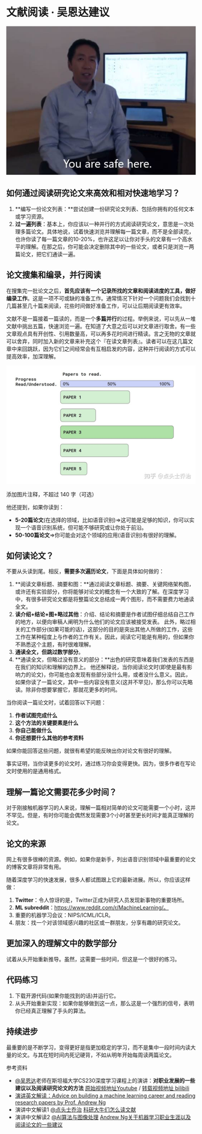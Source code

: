 # 文献阅读 · 吴恩达建议

![v2-20659faf490c7893c6e0511a6bc3889c_1440w](.\assets\v2-20659faf490c7893c6e0511a6bc3889c_1440w.jpeg)

## 如何通过阅读研究论文来高效和相对快速地学习？

1. **编写一份论文列表：**尝试创建一份研究论文列表、包括你拥有的任何文本或学习资源。
2. **过一遍列表**：基本上，你应该以一种并行的方式阅读研究论文，意思是一次处理多篇论文。具体地说，试着快速浏览并理解每一篇文章，而不是全部读完，也许你读了每一篇文章的10-20%，也许这足以让你对手头的文章有一个高水平的理解。在那之后，你可能会决定删除其中的一些论文，或者只是浏览一两篇论文，把它们通读一遍。

## 论文搜集和编录，并行阅读

在搜集完一批论文之后，**首先应该有一个记录所找的文章和阅读进度的工具，做好编录工作**。这是一项不可或缺的准备工作。通常情况下针对一个问题我们会找到十几篇甚至几十篇来阅读，花些时间做好准备工作，可以让后期阅读更有效率。

文献不是一篇接着一篇读的，而是一个**多篇并行**的过程。举例来说，可以先从一堆文献中挑出五篇，快速浏览一遍。在知道了大意之后可以对文章进行取舍。有一些文章观点具有开创性、引用数量高，可以再多花时间进行精读。言之无物的文章就可以舍弃，同时加入新的文章来补充这个『在读文章列表』。读者可以在这几篇文章中来回跳跃，因为它们之间经常会有互相启发的内容，这种并行阅读的方式可以提高效率，加深理解。

![v2-32ee83a30a98b981c8f55e3ce70689d4_r](.\assets\v2-32ee83a30a98b981c8f55e3ce70689d4_r.jpg)



添加图片注释，不超过 140 字（可选）

他还提到，如果你读到：

- **5-20篇论文**(在选择的领域，比如语音识别)=>这可能是足够的知识，你可以实现一个语音识别系统，但可能不够研究或让你处于前沿。
- **50-100篇论文**=>你可能会对这个领域的应用(语音识别)有很好的理解。

## **如何读论文？**

不要从头读到尾。相反，**需要多次遍历论文**，下面是具体如何做的：

1. **阅读文章标题、摘要和图：**通过阅读文章标题、摘要、关键网络架构图，或许还有实验部分，你将能够对论文的概念有一个大致的了解。在深度学习中，有很多研究论文都是将整篇论文总结成一两个图形，而不需要费力地通读全文。
2. **读介绍+结论+图+略过其他**：介绍、结论和摘要是作者试图仔细总结自己工作的地方，以便向审稿人阐明为什么他们的论文应该被接受发表。 此外，略过相关的工作部分(如果可能的话)，这部分的目的是突出其他人所做的工作，这些工作在某种程度上与作者的工作有关。因此，阅读它可能是有用的，但如果你不熟悉这个主题，有时很难理解。
3. **通读全文，但跳过数学部分**。
4. **通读全文，但略过没有意义的部分：**出色的研究意味着我们发表的东西是在我们的知识和理解的边界上。 他还解释说，当你阅读论文时(即使是最有影响力的论文)，你可能也会发现有些部分没什么用，或者没什么意义。因此，如果你读了一篇论文，其中一些内容没有意义(这并不罕见)，那么你可以先略读。除非你想要掌握它，那就花更多的时间。

当你阅读一篇论文时，试着回答以下问题：

1. **作者试图完成什么**
2. **这个方法的关键要素是什么**
3. **你自己能做什么**
4. **你还想要什么其他的参考资料**

如果你能回答这些问题，就很有希望的能反映出你对论文有很好的理解。

事实证明，当你读更多的论文时，通过练习你会变得更快。因为，很多作者在写论文时使用的是通用格式。

## **理解一篇论文需要花多少时间？**

对于刚接触机器学习的人来说，理解一篇相对简单的论文可能需要一个小时，这并不罕见。但是，有时你可能会偶然发现需要3个小时甚至更长时间才能真正理解的论文。

## **论文的来源**

网上有很多很棒的资源。例如，如果你是新手，列出语音识别领域中最重要的论文的博客文章将非常有用。

随着深度学习的快速发展，很多人都试图跟上它的最新进展。所以，你应该这样做：

1. **Twitter**：令人惊讶的是，Twitter正成为研究人员发现新事物的重要场所。
2. **ML subreddit**：https://www.reddit.com/r/MachineLearning/。
3. 重要的机器学习会议：NIPS/ICML/ICLR。
4. 朋友：找一个对该领域感兴趣的社区或一群朋友，分享有趣的研究论文。

## **更加深入的理解文中的数学部分**

试着从头开始重新推导。虽然，这需要一些时间，但这是一个很好的练习。

## **代码练习**

1. 下载开源代码(如果你能找到的话)并运行它。
2. 从头开始重新实现：如果你能够做到这一点，那么这是一个强烈的信号，表明你已经真正理解了手头的算法。

## **持续进步**

最重要的是不断学习，变得更好是指更加稳定的学习，而不是集中一段时间内读大量的论文。与其在短时间内死记硬背，不如从明年开始每周读两篇论文。

参考资料

- [@吴恩达](https://www.zhihu.com/people/db21ba02a1225c168b660d95bb988cb1)老师在斯坦福大学CS230深度学习课程上的演讲：**对职业发展的一些建议以及阅读研究论文的方法** [原始视频地址Youtube](https://www.youtube.com/watch?v=733m6qBH-jI&list=PLoROMvodv4rOABXSygHTsbvUz4G_YQhOb&index=9&t=0s) / [转载视频地址 bilibili](https://www.bilibili.com/video/BV18E411h7sG) 
- [演讲英文解读：Advice on building a machine learning career and reading research papers by Prof. Andrew Ng](https://medium.com/@mohamedalihabib7/advice-on-building-a-machine-learning-career-and-reading-research-papers-by-prof-andrew-ng-f90ac99a0182) 
- 演讲中文解读1 [@点头士乔治](https://www.zhihu.com/people/1c7e822b4940f9e5d17472e2af7d2846) [科研大牛们怎么读文献](https://www.zhihu.com/question/21278186/answer/1269255636)
- 演讲中文解读2 [@AI算法与图像处理](https://www.zhihu.com/people/c0f174b0da683d8381e1b9c234393b4f) [Andrew Ng关于机器学习职业生涯以及阅读论文的一些建议](https://zhuanlan.zhihu.com/p/79451066)